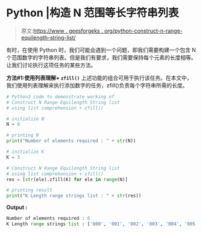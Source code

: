 # Python |构造 N 范围等长字符串列表

> 原文:[https://www . geesforgeks . org/python-construct-n-range-equilength-string-list/](https://www.geeksforgeeks.org/python-construct-n-range-equilength-string-list/)

有时，在使用 Python 时，我们可能会遇到一个问题，即我们需要构建一个包含 N 个范围数字的字符串列表。但是我们有要求，我们需要保持每个元素的长度相等。让我们讨论执行这项任务的某些方法。

**方法#1:使用列表理解+ `zfill()`**
上述功能的组合可用于执行该任务。在本文中，我们使用列表理解来执行添加数字的任务，zfill()负责每个字符串所需的长度。

```py
# Python3 code to demonstrate working of
# Construct N Range Equilength String list
# using list comprehension + zfill()

# initialize N 
N = 6

# printing N 
print("Number of elements required : " + str(N))

# initialize K 
K = 3

# Construct N Range Equilength String list
# using list comprehension + zfill()
res = [str(ele).zfill(K) for ele in range(N)]

# printing result
print("K Length range strings list : " + str(res))
```

**Output :**

```py
Number of elements required : 6
K Length range strings list : ['000', '001', '002', '003', '004', '005']

```